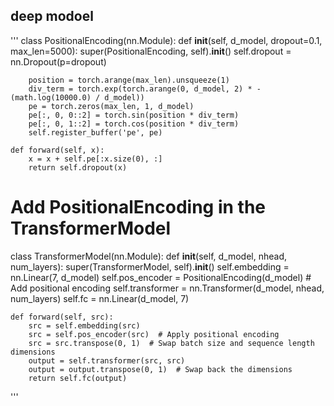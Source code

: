 ## deep modoel
'''
class PositionalEncoding(nn.Module):
    def __init__(self, d_model, dropout=0.1, max_len=5000):
        super(PositionalEncoding, self).__init__()
        self.dropout = nn.Dropout(p=dropout)

        position = torch.arange(max_len).unsqueeze(1)
        div_term = torch.exp(torch.arange(0, d_model, 2) * -(math.log(10000.0) / d_model))
        pe = torch.zeros(max_len, 1, d_model)
        pe[:, 0, 0::2] = torch.sin(position * div_term)
        pe[:, 0, 1::2] = torch.cos(position * div_term)
        self.register_buffer('pe', pe)

    def forward(self, x):
        x = x + self.pe[:x.size(0), :]
        return self.dropout(x)


# Add PositionalEncoding in the TransformerModel
class TransformerModel(nn.Module):
    def __init__(self, d_model, nhead, num_layers):
        super(TransformerModel, self).__init__()
        self.embedding = nn.Linear(7, d_model)
        self.pos_encoder = PositionalEncoding(d_model)  # Add positional encoding
        self.transformer = nn.Transformer(d_model, nhead, num_layers)
        self.fc = nn.Linear(d_model, 7)

    def forward(self, src):
        src = self.embedding(src)
        src = self.pos_encoder(src)  # Apply positional encoding
        src = src.transpose(0, 1)  # Swap batch size and sequence length dimensions
        output = self.transformer(src, src)
        output = output.transpose(0, 1)  # Swap back the dimensions
        return self.fc(output)

'''

